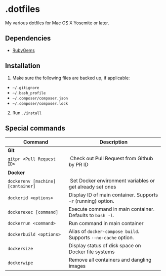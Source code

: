 # .dotfiles

My various dotfiles for Mac OS X Yosemite or later.

## Dependencies

- [RubyGems](https://rubygems.org/pages/download)

## Installation

1. Make sure the following files are backed up, if applicable:
  - `~/.gitignore`
  - `~/.bash_profile`
  - `~/.composer/composer.json`
  - `~/.composer/composer.lock`
2. Run `./install`

## Special commands

| Command | Description |
|---------|-----|
| __Git__ | |
| `gitpr <Pull Request ID>` | Check out Pull Request from Github by PR ID |
| __Docker__ | |
| `dockerenv [machine] [container]` | Set Docker environment variables or get already set ones |
| `dockerid <options>` | Display ID of main container. Supports `-r` (running) option. | 
| `dockerexec [command]` | Execute command in main container. Defaults to `bash -l`. |
| `dockerrun <command>` | Run command in main container |
| `dockerbuild <options>` | Alias of `docker-compose build`. Supports `--no-cache` option. |
| `dockersize` | Display status of disk space on Docker file systems |
| `dockerwipe` | Remove all containers and dangling images |
